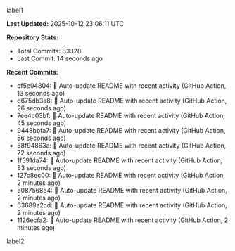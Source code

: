 
label1 
<!-- ACTIVITY_START -->
**Last Updated:** 2025-10-12 23:06:11 UTC

**Repository Stats:**
- Total Commits: 83328
- Last Commit: 14 seconds ago

**Recent Commits:**
- cf5e04804: 🤖 Auto-update README with recent activity (GitHub Action, 13 seconds ago)
- d675db3a8: 🤖 Auto-update README with recent activity (GitHub Action, 26 seconds ago)
- 7ee4c03bf: 🤖 Auto-update README with recent activity (GitHub Action, 45 seconds ago)
- 9448bbfa7: 🤖 Auto-update README with recent activity (GitHub Action, 56 seconds ago)
- 58f94863a: 🤖 Auto-update README with recent activity (GitHub Action, 72 seconds ago)
- 1f591da74: 🤖 Auto-update README with recent activity (GitHub Action, 83 seconds ago)
- 127c8ec00: 🤖 Auto-update README with recent activity (GitHub Action, 2 minutes ago)
- 5087568e4: 🤖 Auto-update README with recent activity (GitHub Action, 2 minutes ago)
- 63689a2cd: 🤖 Auto-update README with recent activity (GitHub Action, 2 minutes ago)
- 1126ecfa2: 🤖 Auto-update README with recent activity (GitHub Action, 2 minutes ago)
<!-- ACTIVITY_END -->

label2
